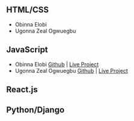 ## HTML/CSS
* Obinna Elobi
* Ugonna Zeal Ogwuegbu
## JavaScript
* Obinna Elobi [Github](https://github.com/equinox-11th) | [Live Project](https://equinox-11th.github.io/equinox-couture/)
* Ugonna Zeal Ogwuegbu [Github](https://github.com/Zex419) | [Live Project](https://zex419.github.io/Wizzy/)
## React.js
## Python/Django
